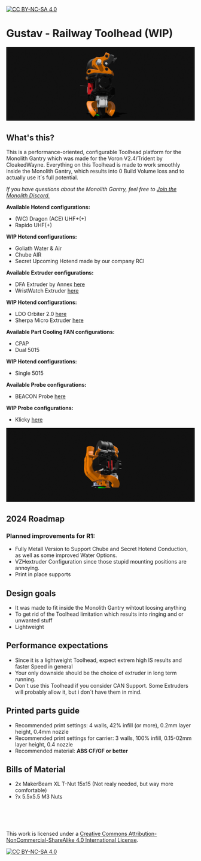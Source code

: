 [![CC BY-NC-SA 4.0][cc-by-nc-sa-shield]][cc-by-nc-sa]

# Gustav - Railway Toolhead (WIP)
![1](Images/wristwatch.png)

## What's this?
This is a performance-oriented, configurable Toolhead platform for the Monolith Gantry which was made for the Voron V2.4/Trident by CloakedWayne.
Everything on this Toolhead is made to work smoothly inside the Monolith Gantry, which results into 0 Build Volume loss and to actually use it´s full potential. 

*If you have questions about the Monolith Gantry, feel free to [Join the Monolith Discord.](https://discord.gg/JanBKxAzDz)*


**Available Hotend configurations:**
- (WC) Dragon (ACE) UHF+(+)
- Rapido UHF(+)

**WIP Hotend configurations:**
- Goliath Water & Air
- Chube AIR
- Secret Upcoming Hotend made by our company RCI



**Available Extruder configurations:**
- DFA Extruder by Annex [here](https://github.com/Annex-Engineering/Folded_Ascender-Extruder)
- WristWatch Extruder [here](https://github.com/tetsu97/WristWatch-G2-Extruder/tree/main)


**WIP Hotend configurations:**
- LDO Orbiter 2.0 [here](https://www.orbiterprojects.com/orbiter-v2-0/)
- Sherpa Micro Extruder [here](https://github.com/Annex-Engineering/Sherpa_Micro-Extruder/tree/main)


**Available Part Cooling FAN configurations:**
- CPAP
- Dual 5015

**WIP Hotend configurations:**
- Single 5015


  
**Available Probe configurations:**
- BEACON Probe [here](https://beacon3d.com)


**WIP Probe configurations:**
- Klicky [here](https://github.com/jlas1/Klicky-Probe)


![2](Images/ww_back.png)

## 2024 Roadmap
### Planned improvements for R1:
- Fully Metall Version to Support Chube and Secret Hotend Conduction, as well as some improved Water Options.
- VZHextruder Configuration since those stupid mounting positions are annoying.
- Print in place supports

## Design goals
- It was made to fit inside the Monolith Gantry wihtout loosing anything
- To get rid of the Toolhead limitation which results into ringing and or unwanted stuff
- Lightweight

## Performance expectations
- Since it is a lightweight Toolhead, expect extrem high IS results and faster Speed in general
- Your only downside should be the choice of extruder in long term running.
- Don´t use this Toolhead if you consider CAN Support. Some Extruders will probably allow it, but i don´t have them in mind. 

## Printed parts guide
- Recommended print settings: 4 walls, 42% infill (or more), 0.2mm layer height, 0.4mm nozzle
- Recommended print settings for carrier: 3 walls, 100% infill, 0.15-02mm layer height, 0.4 nozzle
- Recommended material: **ABS CF/GF or better**

## Bills of Material
- 2x MakerBeam XL T-Nut 15x15 (Not realy needed, but way more comfortable)
- ?x 5.5x5.5 M3 Nuts


<br/><br/><br/><br/>
This work is licensed under a
[Creative Commons Attribution-NonCommercial-ShareAlike 4.0 International License][cc-by-nc-sa].

[![CC BY-NC-SA 4.0][cc-by-nc-sa-image]][cc-by-nc-sa]

[cc-by-nc-sa]: http://creativecommons.org/licenses/by-nc-sa/4.0/
[cc-by-nc-sa-image]: https://licensebuttons.net/l/by-nc-sa/4.0/88x31.png
[cc-by-nc-sa-shield]: https://img.shields.io/badge/License-CC%20BY--NC--SA%204.0-lightgrey.svg
